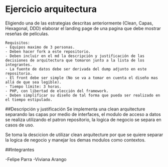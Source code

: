 # Ejercicio arquitectura

Eligiendo una de las estrategias descritas anteriormente (Clean, Capas, Hexagonal, DDD) elaborar el landing page
 de una pagina que debe mostrar reseñas de películas.

```
Requisitos:
- Equipos maximo de 3 personas.
- Deben hacer fork a este repositorio.
- Deben incluir en el md la descripción y justificación de las decisiones de arquitectura que tomaron junto a la lista de los integrantes.
- La fuente de datos debe ser derivada del dump adjunto en este repositorio.
- El front debe ser simple (No se va a tomar en cuenta el diseño mas allá de que sea legible).
- Tiempo límite: 3 horas.
- PHP, con libertad de elección del framework.
- Deben simplificar su diseño de tal forma que pueda ser realizado en el tiempo estipulado.
```

##Descripción y justificación
Se implementa una clean arquitecture separando las capas por medio de interfaces, el modulo de acceso a datos se realiza utilizando el patron repositorio, la logica de negocio se separa en casos de uso.

Se toma la descicion de utilizar clean arquitecture por que se quiere separar la logica de negocio y manejar los demas modulos como contextos.

##Integrantes

-Felipe Parra
-Viviana Arango